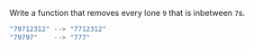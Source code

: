 Write a function that removes every lone `9` that is inbetween `7`s.

```javascript
"79712312" --> "7712312"
"79797"    --> "777"
```